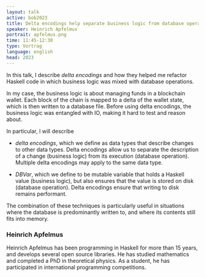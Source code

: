 ```yaml
---
layout: talk
active: bob2023
title: Delta encodings help separate business logic from database operations
speaker: Heinrich Apfelmus
portrait: apfelmus.png
time: 11:45-12:30
type: Vortrag
language: english
head: 2023
---
```


In this talk, I describe <em>delta encodings</em> and how they helped me
refactor Haskell code in which business logic was mixed with database
operations.

In my case, the business logic is about managing funds in a blockchain
wallet. Each block of the chain is mapped to a delta of the wallet
state, which is then written to a database file. Before using delta
encodings, the business logic was entangled with IO, making it hard to
test and reason about.

In particular, I will describe

* <em>delta encodings</em>, which we define as data types that describe
   changes to other data types. Delta encodings allow us to separate
   the description of a change (business logic) from its execution
   (database operation). Multiple delta encodings may apply to the
   same data type.

* <em>DBVar</em>, which we define to be mutable variable that holds a
  Haskell value (business logic), but also ensures that the value is
  stored on disk (database operation). Delta encodings ensure that
  writing to disk remains performant.

The combination of these techniques is particularly useful in
situations where the database is predominantly written to, and where
its contents still fits into memory.

### Heinrich Apfelmus

Heinrich Apfelmus has been programming in Haskell for more than 15
years, and develops several open source libraries. He has studied
mathematics and completed a PhD in theoretical physics. As a student,
he has participated in international programming competitions.